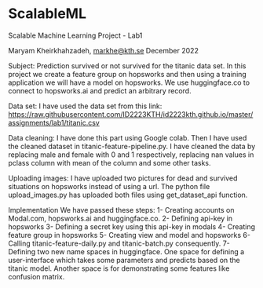 # ScalableML
Scalable Machine Learning Project - Lab1

Maryam Kheirkhahzadeh, markhe@kth.se
December 2022

Subject:
Prediction survived or not survived for the titanic data set. In this project we create a feature group on hopsworks and then using a training application we will have a model on hopsworks. We use huggingface.co to connect to hopsworks.ai and predict an arbitrary record.

Data set:
I have used the data set from this link: https://raw.githubusercontent.com/ID2223KTH/id2223kth.github.io/master/assignments/lab1/titanic.csv

Data cleaning:
I have done this part using Google colab. Then I have used the cleaned dataset in titanic-feature-pipeline.py. I have cleaned the data by replacing male and female with 0 and 1 respectively, replacing nan values in pclass column with mean of the column and some other tasks.

Uploading images:
I have uploaded two pictures for dead and survived situations on hopsworks instead of using a url. The python file upload_images.py has uploaded both files using get_dataset_api function.

Implementation
We have passed these steps:
1- Creating  accounts on Modal.com, hopsworks.ai and huggingface.co.
2- Defining api-key in hopsworks
3- Defining a secret key using this api-key in modals
4- Creating feature group in hopsworks 
5- Creating view and model and hopsworks
6- Calling titanic-feature-daily.py and titanic-batch.py consequently.
7- Defining two new name spaces in huggingface. One space for defining a user-interface which takes some parameters and predicts based on the titanic model. Another space is for demonstrating some features like confusion matrix.


